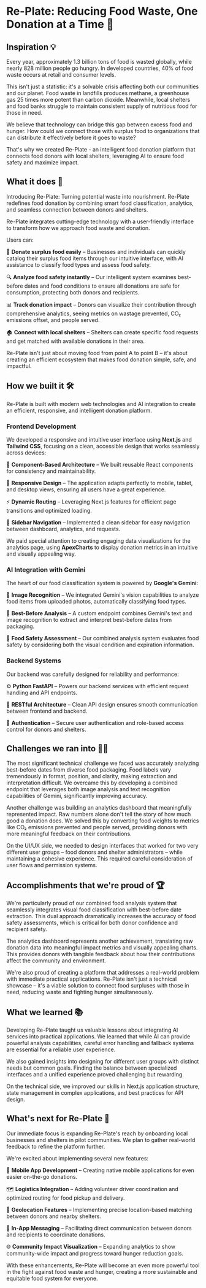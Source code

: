 # Re-Plate: Reducing Food Waste, One Donation at a Time 🍲

## Inspiration 💡
Every year, approximately 1.3 billion tons of food is wasted globally, while nearly 828 million people go hungry. In developed countries, 40% of food waste occurs at retail and consumer levels.

This isn't just a statistic: it's a solvable crisis affecting both our communities and our planet. Food waste in landfills produces methane, a greenhouse gas 25 times more potent than carbon dioxide. Meanwhile, local shelters and food banks struggle to maintain consistent supply of nutritious food for those in need.

We believe that technology can bridge this gap between excess food and hunger. How could we connect those with surplus food to organizations that can distribute it effectively before it goes to waste?

That's why we created Re-Plate - an intelligent food donation platform that connects food donors with local shelters, leveraging AI to ensure food safety and maximize impact.

## What it does 🥗
Introducing Re-Plate: Turning potential waste into nourishment. Re-Plate redefines food donation by combining smart food classification, analytics, and seamless connection between donors and shelters.

Re-Plate integrates cutting-edge technology with a user-friendly interface to transform how we approach food waste and donation.

Users can:

🍎 **Donate surplus food easily** – Businesses and individuals can quickly catalog their surplus food items through our intuitive interface, with AI assistance to classify food types and assess food safety.

🔍 **Analyze food safety instantly** – Our intelligent system examines best-before dates and food conditions to ensure all donations are safe for consumption, protecting both donors and recipients.

📊 **Track donation impact** – Donors can visualize their contribution through comprehensive analytics, seeing metrics on wastage prevented, CO₂ emissions offset, and people served.

🏠 **Connect with local shelters** – Shelters can create specific food requests and get matched with available donations in their area.

Re-Plate isn't just about moving food from point A to point B – it's about creating an efficient ecosystem that makes food donation simple, safe, and impactful.

## How we built it 🛠️
Re-Plate is built with modern web technologies and AI integration to create an efficient, responsive, and intelligent donation platform.

### Frontend Development
We developed a responsive and intuitive user interface using **Next.js** and **Tailwind CSS**, focusing on a clean, accessible design that works seamlessly across devices:

🎨 **Component-Based Architecture** – We built reusable React components for consistency and maintainability.

📱 **Responsive Design** – The application adapts perfectly to mobile, tablet, and desktop views, ensuring all users have a great experience.

⚡ **Dynamic Routing** – Leveraging Next.js features for efficient page transitions and optimized loading.

🧩 **Sidebar Navigation** – Implemented a clean sidebar for easy navigation between dashboard, analytics, and requests.

We paid special attention to creating engaging data visualizations for the analytics page, using **ApexCharts** to display donation metrics in an intuitive and visually appealing way.

### AI Integration with Gemini
The heart of our food classification system is powered by **Google's Gemini**:

🤖 **Image Recognition** – We integrated Gemini's vision capabilities to analyze food items from uploaded photos, automatically classifying food types.

📅 **Best-Before Analysis** – A custom endpoint combines Gemini's text and image recognition to extract and interpret best-before dates from packaging.

🚦 **Food Safety Assessment** – Our combined analysis system evaluates food safety by considering both the visual condition and expiration information.

### Backend Systems
Our backend was carefully designed for reliability and performance:

⚙️ **Python FastAPI** – Powers our backend services with efficient request handling and API endpoints.

🔄 **RESTful Architecture** – Clean API design ensures smooth communication between frontend and backend.

🔐 **Authentication** – Secure user authentication and role-based access control for donors and shelters.

## Challenges we ran into 🧗‍♀️
The most significant technical challenge we faced was accurately analyzing best-before dates from diverse food packaging. Food labels vary tremendously in format, position, and clarity, making extraction and interpretation difficult. We overcame this by developing a combined endpoint that leverages both image analysis and text recognition capabilities of Gemini, significantly improving accuracy.

Another challenge was building an analytics dashboard that meaningfully represented impact. Raw numbers alone don't tell the story of how much good a donation does. We solved this by converting food weights to metrics like CO₂ emissions prevented and people served, providing donors with more meaningful feedback on their contributions.

On the UI/UX side, we needed to design interfaces that worked for two very different user groups – food donors and shelter administrators – while maintaining a cohesive experience. This required careful consideration of user flows and permission systems.

## Accomplishments that we're proud of 🏆
We're particularly proud of our combined food analysis system that seamlessly integrates visual food classification with best-before date extraction. This dual approach dramatically increases the accuracy of food safety assessments, which is critical for both donor confidence and recipient safety.

The analytics dashboard represents another achievement, translating raw donation data into meaningful impact metrics and visually appealing charts. This provides donors with tangible feedback about how their contributions affect the community and environment.

We're also proud of creating a platform that addresses a real-world problem with immediate practical applications. Re-Plate isn't just a technical showcase – it's a viable solution to connect food surpluses with those in need, reducing waste and fighting hunger simultaneously.

## What we learned 📚
Developing Re-Plate taught us valuable lessons about integrating AI services into practical applications. We learned that while AI can provide powerful analysis capabilities, careful error handling and fallback systems are essential for a reliable user experience.

We also gained insights into designing for different user groups with distinct needs but common goals. Finding the balance between specialized interfaces and a unified experience proved challenging but rewarding.

On the technical side, we improved our skills in Next.js application structure, state management in complex applications, and best practices for API design.

## What's next for Re-Plate 🚀
Our immediate focus is expanding Re-Plate's reach by onboarding local businesses and shelters in pilot communities. We plan to gather real-world feedback to refine the platform further.

We're excited about implementing several new features:

📱 **Mobile App Development** – Creating native mobile applications for even easier on-the-go donations.

🗺️ **Logistics Integration** – Adding volunteer driver coordination and optimized routing for food pickup and delivery.

📍 **Geolocation Features** – Implementing precise location-based matching between donors and nearby shelters.

💬 **In-App Messaging** – Facilitating direct communication between donors and recipients to coordinate donations.

🌐 **Community Impact Visualization** – Expanding analytics to show community-wide impact and progress toward hunger reduction goals.

With these enhancements, Re-Plate will become an even more powerful tool in the fight against food waste and hunger, creating a more sustainable and equitable food system for everyone. 